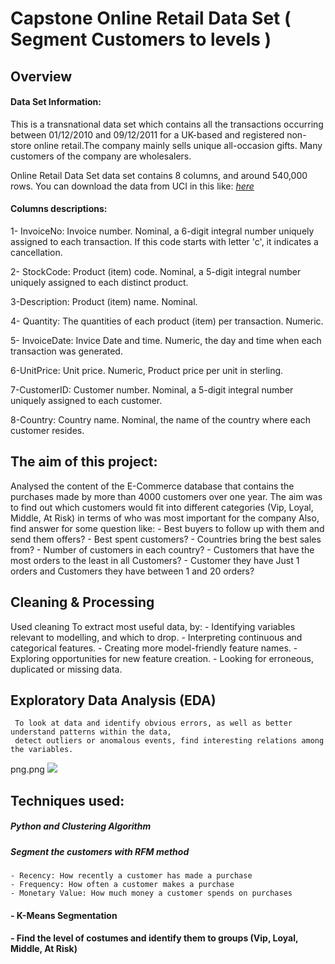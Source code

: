 # Capstone Online Retail Data Set ( Segment Customers to levels )

## Overview

#### Data Set Information:
This is a transnational data set which contains all the transactions occurring between 01/12/2010 and 09/12/2011 for a UK-based and registered non-store online retail.The company mainly sells unique all-occasion gifts. Many customers of the company are wholesalers.

Online Retail Data Set data set contains 8 columns, and around 540,000 rows.
You can download the data from UCI in this like: [_here_](https://archive.ics.uci.edu/ml/datasets/online+retail)

#### Columns descriptions:

1- InvoiceNo: Invoice number. Nominal, a 6-digit integral number uniquely assigned to each transaction. If this code starts with letter 'c', it indicates a cancellation.

2- StockCode: Product (item) code. Nominal, a 5-digit integral number uniquely assigned to each distinct product.

3-Description: Product (item) name. Nominal.

4- Quantity: The quantities of each product (item) per transaction. Numeric.

5- InvoiceDate: Invice Date and time. Numeric, the day and time when each transaction was generated.

6-UnitPrice: Unit price. Numeric, Product price per unit in sterling.

7-CustomerID: Customer number. Nominal, a 5-digit integral number 
uniquely assigned to each customer.

8-Country: Country name. Nominal, the name of the country where each customer resides.


## The aim of this project:

Analysed the content of the E-Commerce database that contains the purchases made by more than 4000 customers over one year. 
The aim was to find out which customers would fit into different categories (Vip, Loyal, Middle, At Risk) in terms of who was most important for the company
Also, find answer for some question like:
    - Best buyers to  follow up with them and send them offers?
    - Best spent customers?
    - Countries bring the best sales from?
    - Number of customers in each country?
    - Customers that have the most orders to the least in all Customers?
    - Customer they have Just 1 orders and Customers they have between 1 and 20 orders?

## Cleaning & Processing

Used cleaning To extract most useful data, by:
    - Identifying variables relevant to modelling, and which to drop.
    - Interpreting continuous and categorical features.
    - Creating more model-friendly feature names.
    - Exploring opportunities for new feature creation.
    - Looking for erroneous, duplicated or missing data.
    
## Exploratory Data Analysis (EDA)
     To look at data and identify obvious errors, as well as better understand patterns within the data,
     detect outliers or anomalous events, find interesting relations among the variables.
png.png ![](png.png)

## Techniques used: 
##### Python and Clustering Algorithm
##### Segment the customers with RFM method
    - Recency: How recently a customer has made a purchase
    - Frequency: How often a customer makes a purchase
    - Monetary Value: How much money a customer spends on purchases
#### - K-Means Segmentation
#### - Find the level of costumes and identify them to groups (Vip, Loyal, Middle, At Risk)


